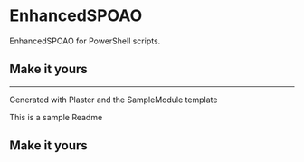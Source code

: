 # EnhancedSPOAO

EnhancedSPOAO for PowerShell scripts.

## Make it yours

---
Generated with Plaster and the SampleModule template


This is a sample Readme

## Make it yours
